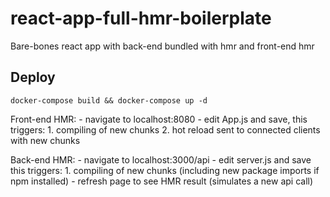 # react-app-full-hmr-boilerplate
Bare-bones react app with back-end bundled with hmr and front-end hmr

## Deploy
`docker-compose build && docker-compose up -d`

Front-end HMR:
	- navigate to localhost:8080
	- edit App.js and save, this triggers:
		1. compiling of new chunks
		2. hot reload sent to connected clients with new chunks
	
Back-end HMR: 
	- navigate to localhost:3000/api
	- edit server.js and save this triggers:
		1. compiling of new chunks (including new package imports if npm installed)
	- refresh page to see HMR result (simulates a new api call)